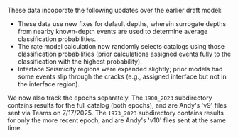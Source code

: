 These data incoporate the following updates over the earlier draft model:

* These data use new fixes for default depths, wherein surrogate depths from nearby known-depth events are used to determine average classification probabilities.
* The rate model calculation now randomly selects catalogs using those classification probabilities (prior calculations assigned events fully to the classification with the highest probability).
* Interface Seismicity regions were expanded slightly; prior models had some events slip through the cracks (e.g., assigned interface but not in the interface region).

We now also track the epochs separately. The `1900_2023` subdirectory contains results for the full catalog (both epochs), and are Andy's 'v9' files sent via Teams on 7/17/2025. The `1973_2023` subdirectory contains results for only the more recent epoch, and are Andy's 'v10' files sent at the same time.
